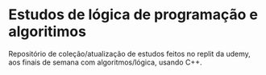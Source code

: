 
# Estudos de lógica de programação e algoritimos

Repositório de coleção/atualização de estudos feitos no replit da udemy, aos finais de semana com algoritmos/lógica, usando C++.

